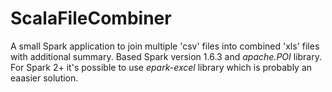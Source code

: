# ScalaFileCombiner
A small Spark application to join multiple 'csv' files into combined 'xls' files with additional summary. Based Spark version 1.6.3 and *apache.POI* library. For Spark 2+ it's possible to use *epark-excel* library which is probably an eaasier solution.
